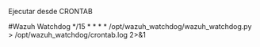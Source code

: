 Ejecutar desde CRONTAB


#Wazuh Watchdog
*/15 * * * * /opt/wazuh_watchdog/wazuh_watchdog.py > /opt/wazuh_watchdog/crontab.log 2>&1
